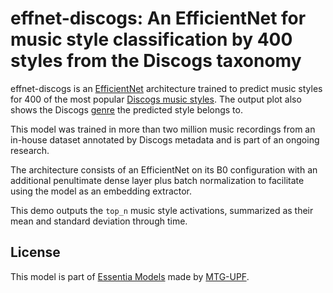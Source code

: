 # effnet-discogs: An EfficientNet for music style classification by 400 styles from the Discogs taxonomy

effnet-discogs is an [EfficientNet](https://arxiv.org/abs/1905.11946) architecture trained to predict music styles for 400 of the most popular [Discogs music styles](https://blog.discogs.com/en/genres-and-styles/). The output plot also shows the Discogs [genre](https://blog.discogs.com/en/genres-and-styles/) the predicted style belongs to.

This model was trained in more than two million music recordings from an in-house dataset annotated by Discogs metadata and is part of an ongoing research.

The architecture consists of an EfficientNet on its B0 configuration with an additional penultimate dense layer plus batch normalization to facilitate using the model as an embedding extractor.

This demo outputs the `top_n` music style activations, summarized as their mean and standard deviation through time.

## License

This model is part of [Essentia Models](https://essentia.upf.edu/models.html) made by [MTG-UPF](https://www.upf.edu/web/mtg/).
